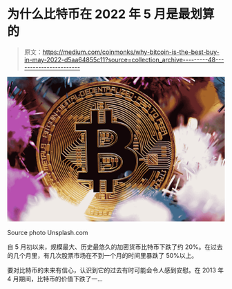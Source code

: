 # 为什么比特币在 2022 年 5 月是最划算的

> 原文：<https://medium.com/coinmonks/why-bitcoin-is-the-best-buy-in-may-2022-d5aa64855c11?source=collection_archive---------48----------------------->

![](img/d8e8c903e31b13c4d1b3d1ab70231b38.png)

Source photo Unsplash.com

自 5 月初以来，规模最大、历史最悠久的加密货币比特币下跌了约 20%。在过去的几个月里，有几次股票市场在不到一个月的时间里暴跌了 50%以上。

要对比特币的未来有信心，认识到它的过去有时可能会令人感到安慰。在 2013 年 4 月期间，比特币的价值下跌了一…